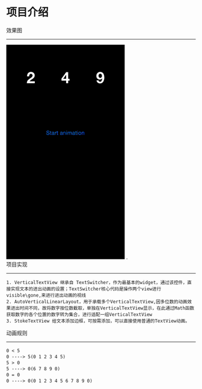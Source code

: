 项目介绍
======
效果图
_____
![](https://github.com/chinahyong/ScrollNumAnim/blob/master/%E6%95%88%E6%9E%9C%E5%9B%BE.gif "效果图")
    .    
项目实现
______
    1. VerticalTextView 继承自 TextSwitcher，作为最基本的widget，通过该控件，直接实现文本的进出动画的设置；TextSwitcher核心代码是操作两个view进行visible\gone,来进行进出动画的视线
    2. AutoVerticalLinearLayout，用于承载多个VerticalTextView,因多位数的动画效果进出时间不同，故将数字按位数截取，单独在VerticalTextView显示，在此通过Math函数获取数字的各个位置的数字转为集合，进行适配一组VerticalTextView
    3. StokeTextView 给文本添加边框，可按需添加，可以直接使用普通的TextView动画。

动画规则
______
    0 < 5
    0 ----> 5(0 1 2 3 4 5)
    5 > 0
    5 ----> 0(6 7 8 9 0)
    0 = 0
    0 ----> 0(0 1 2 3 4 5 6 7 8 9 0)
